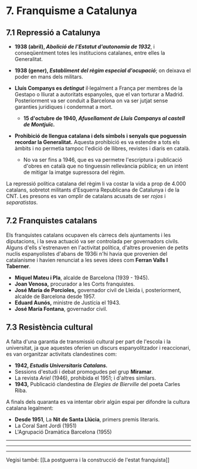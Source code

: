 # 7. Franquisme a Catalunya

## 7.1 Repressió a Catalunya
- **1938 (abril), *Abolició de l'Estatut d'autonomia de 1932***, i conseqüentment totes les institucions catalanes, entre elles la Generalitat.
- **1938 (gener), *Establiment del règim especial d'ocupació***; on deixava el poder en mans dels militars.
- **Lluís Companys es *detingut*** il·legalment a França per membres de la Gestapo o lliurat a autoritats espanyoles, que el van torturar a Madrid. Posteriorment va ser conduit a Barcelona on va ser jutjat sense garanties jurídiques i condemnat a mort.
	- **15 d'octubre de 1940, *Afusellament de Lluís Companys al castell de Montjuïc.***

- **Prohibició de llengua catalana i dels símbols i senyals que poguessin recordar la Generalitat.**
	Aquesta prohibició es va estendre a tots els àmbits i no permetia tampoc l'edició de llibres, revistes i diaris en català.
	- No va ser fins a 1946, que es va permetre l'escriptura i publicació d'obres en català que no tinguessin rellevància pública; en un intent de mitigar la imatge supressora del règim.

La repressió política catalana del règim li va costar la vida a prop de 4.000 catalans, sobretot militants d'Esquerra Republicana de Catalunya i de la CNT. Les presons es van omplir de catalans acusats de ser *rojos* i *separatistas*.

## 7.2 Franquistes catalans
Els franquistes catalans ocupaven els càrrecs dels ajuntaments i les diputacions, i la seva actuació va ser controlada per governadors civils. Alguns d'ells s'estrenaven en l'activitat política, d'altres provenien de petits nuclis espanyolistes d'abans de 1936i n'hi havia que provenien del catalanisme i havien renunciat a les seves idees com **Ferran Valls I Taberner**.

- **Miquel Mateu i Pla**, alcalde de Barcelona (1939 - 1945).
- **Joan Venosa,** procurador a les Corts franquistes.
- **José María de Porcioles,** governador civil de Lleida i, posteriorment, alcalde de Barcelona desde 1957.
- **Eduard Aunós,** ministre de Justícia el 1943.
- **José María Fontana**, governador civil.

## 7.3 Resistència cultural
A falta d'una garantia de transmissió cultural per part de l'escola i la universitat, ja que aquestes oferien un discurs espanyolitzador i reaccionari, es van organitzar activitats clandestines com:
- **1942, *Estudis Universitaris Catalans.***
- Sessions d'estudi i debat promogudes pel grup **Miramar**.
- La revista *Ariel* (1946), prohibida el 1951; i d'altres similars.
- **1943,** Publicació clandestina de *Elegies de Bierville* del poeta Carles Riba.

A finals dels quaranta es va intentar obrir algún espai per difondre la cultura catalana legalment:
- **Desde 1951**, La **Nit de Santa Llúcia**, primers premis literaris.
- La Coral Sant Jordi (1951)
- L'Agrupació Dramàtica Barcelona (1955)
___
___
___
Vegisi també: [[La postguerra i la construcció de l'estat franquista]]